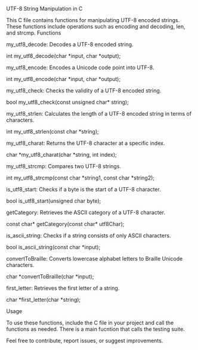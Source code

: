 UTF-8 String Manipulation in C

This C file contains functions for manipulating UTF-8 encoded strings. These functions include operations such as encoding and decoding, len, and strcmp.
Functions

my_utf8_decode: Decodes a UTF-8 encoded string.

  int my_utf8_decode(char *input, char *output);

my_utf8_encode: Encodes a Unicode code point into UTF-8.

  int my_utf8_encode(char *input, char *output);

my_utf8_check: Checks the validity of a UTF-8 encoded string.

  bool my_utf8_check(const unsigned char* string);

my_utf8_strlen: Calculates the length of a UTF-8 encoded string in terms of characters.

  int my_utf8_strlen(const char *string);

my_utf8_charat: Returns the UTF-8 character at a specific index.

  char *my_utf8_charat(char *string, int index);

my_utf8_strcmp: Compares two UTF-8 strings.

  int my_utf8_strcmp(const char *string1, const char *string2);

is_utf8_start: Checks if a byte is the start of a UTF-8 character.

  bool is_utf8_start(unsigned char byte);

getCategory: Retrieves the ASCII category of a UTF-8 character.

  const char* getCategory(const char* utf8Char);

is_ascii_string: Checks if a string consists of only ASCII characters.

  bool is_ascii_string(const char *input);

convertToBraille: Converts lowercase alphabet letters to Braille Unicode characters.
  
  char *convertToBraille(char *input);

first_letter: Retrieves the first letter of a string.

  char *first_letter(char *string);

Usage

To use these functions, include the C file in your project and call the functions as needed.
There is a main fucntion that calls the testing suite.

Feel free to contribute, report issues, or suggest improvements.
